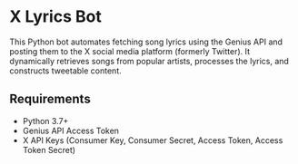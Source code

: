 # X Lyrics Bot

This Python bot automates fetching song lyrics using the Genius API and posting them to the X social media platform (formerly Twitter). It dynamically retrieves songs from popular artists, processes the lyrics, and constructs tweetable content.

## Requirements
- Python 3.7+
- Genius API Access Token
- X API Keys (Consumer Key, Consumer Secret, Access Token, Access Token Secret)

